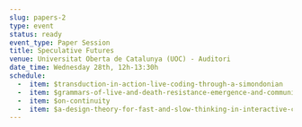 ```yaml
---
slug: papers-2
type: event
status: ready
event_type: Paper Session
title: Speculative Futures
venue: Universitat Oberta de Catalunya (UOC) - Auditori
date_time: Wednesday 28th, 12h-13:30h
schedule:
  -  item: $transduction-in-action-live-coding-through-a-simondonian
  -  item: $grammars-of-live-and-death-resistance-emergence-and-community 
  -  item: $on-continuity
  -  item: $a-design-theory-for-fast-and-slow-thinking-in-interactive-coding
---
```

